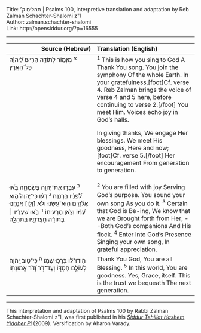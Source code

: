 <html>
<head></head>
<body>
Title: תהלים ק׳ | Psalms 100, interpretive translation and adaptation by Reb Zalman Schachter-Shalomi z"l<br />
Author: zalman.schachter-shalomi<br />
Link: http://opensiddur.org/?p=16555
<p />
<hr />

<table style="margin-left: auto;margin-right: auto;" class="draggable">
<thead><tr><th id="x" style="text-align: right;">Source (Hebrew)</th><th style="text-align: left;">Translation (English)</th></tr></thead>
<tbody>
<tr>
<td style="vertical-align:top;" width="46%">
<div class="liturgy"><span lang="he">
<sup>א</sup>&nbsp;מִזְמ֥וֹר 
לְתוֹדָ֑ה 
הָרִ֥יעוּ לַ֝יהוָ֗ה 
כָּל־הָאָֽרֶץ׃ 
</span></div>
</td>
 
<td style="vertical-align:top;" width="53%">
<div class="english">
<sup>1</sup>&nbsp;This is how you sing to God
A Thank You song.
You join the symphony
Of the whole Earth.
In your gratefulness,[foot]Cf. verse 4. Reb Zalman brings the voice of verse 4 and 5 here, before continuing to verse 2.[/foot]
You meet Him.
Voices echo joy in God’s halls.

In giving thanks,
We engage Her blessings.
We meet His goodness, 
Here and now;[foot]Cf. verse 5.[/foot]
Her encouragement
From generation to generation.
</div></td>
</tr>


<tr>
<td style="vertical-align:top;" width="46%">
<div class="liturgy"><span lang="he">
<sup>ב</sup>&nbsp;עִבְד֣וּ אֶת־יְהוָ֣ה 
בְּשִׂמְחָ֑ה 
בֹּ֥אוּ לְ֝פָנָ֗יו 
בִּרְנָנָֽה׃ 
<sup>ג</sup>&nbsp;דְּע֗וּ כִּֽי־יְהוָה֮ ה֤וּא אֱלֹ֫הִ֥ים 
הֽוּא־עָ֭שָׂנוּ 
ולא [וְל֣וֹ] אֲנַ֑חְנוּ 
עַ֝מּ֗וֹ 
וְצֹ֣אן מַרְעִיתֽוֹ׃ 
<sup>ד</sup>&nbsp;בֹּ֤אוּ שְׁעָרָ֨יו ׀ 
בְּתוֹדָ֗ה חֲצֵרֹתָ֥יו 
בִּתְהִלָּ֑ה 
</span></div>
</td>
 
<td style="vertical-align:top;" width="53%">
<div class="english">
<sup>2</sup>&nbsp;You are filled with joy
Serving God’s purpose.
You sound your own song 
As you do it.
<sup>3</sup>&nbsp;Certain that God is Be-ing,
We know that we are 
Brought forth from Her,
--Both God’s companions 
And His flock.
<sup>4</sup>&nbsp;Enter into God’s Presence
Singing your own song,
In grateful appreciation.
</div></td>
</tr>


<tr>
<td style="vertical-align:top;" width="46%">
<div class="liturgy"><span lang="he">
הֽוֹדוּ־ל֝֗וֹ 
בָּרֲכ֥וּ שְׁמֽוֹ׃ 
<sup>ה</sup>&nbsp;כִּי־ט֣וֹב יְ֭הֹוָה לְעוֹלָ֣ם
חַסְדּ֑וֹ 
וְעַד־דֹּ֥ר וָ֝דֹ֗ר 
אֱמוּנָתֽוֹ׃
</span></div>
</td>
 
<td style="vertical-align:top;" width="53%">
<div class="english">
Thank You God, 
You are all Blessing.
<sup>5</sup>&nbsp;In this world, You are goodness.
Yes, Grace, itself.
This is the trust we bequeath
The next generation.
</div></td>
</tr>
</tbody></table>

<hr />

This interpretation and adaptation of Psalms 100 by Rabbi Zalman Schachter-Shalomi z"l, was first published in his <em><a href="https://opensiddur.org/siddurim/ha-ari/neo-hasidut/reb-zalmans-open-siddur-tehillat-hashem/">Siddur Tehillat Hashem Yidaber Pi</a></em> (2009). Versification by Aharon Varady.
</body>
</html>